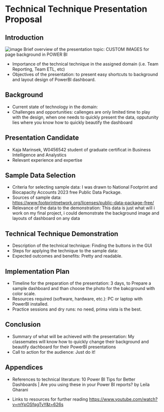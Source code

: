# Technical Technique Presentation Proposal

## Introduction
 ![image](https://github.com/KajaMarinsek/Presentation-DOCS/assets/148265391/69cd7bb3-c367-4461-9917-a40477ffc849)
Brief overview of the presentation topic: CUSTOM IMAGES for page background in POWER BI
- Importance of the technical technique in the assigned domain (i.e. Team Reporting, Team ETL, etc)
- Objectives of the presentation: to present easy shortcuts to background and layout design of PowerBI dashboard.

## Background
- Current state of technology in the domain: 
- Challenges and opportunities: callenges are only limited time to play with the design, when one needs to quickly present the data, opputunity lies where you know how to quickly beautify the dashboard

## Presentation Candidate
- Kaja Marinsek, W0456542 student of graduate certificat in Business Intelligence and Analystics
- Relevant experience and expertise

## Sample Data Selection
- Criteria for selecting sample data: I was drawn to National Footprint and Biocapacity Accounts 2023 free Public Data Package.
- Sources of sample data: https://www.footprintnetwork.org/licenses/public-data-package-free/
- Relevance of the data to the demonstration: This data is just what will i work on my final project, i could demonstrate the background image and layouts of dashboard on any data

## Technical Technique Demonstration
- Description of the technical technique: Finding the buttons in the GUI
- Steps for applying the technique to the sample data:
- Expected outcomes and benefits: Pretty and readable.

## Implementation Plan
- Timeline for the preparation of the presentation: 3 days, to Prepare a sample dashboard and than choose the photo for the bakcground with color scale.
- Resources required (software, hardware, etc.): PC or laptop with PowerBI installed.
- Practice sessions and dry runs: no need, prima vista is the best.

## Conclusion
- Summary of what will be achieved with the presentation: My classemates will know how to quickly change their background and beautify dachboard for their PowerBI presentations
- Call to action for the audience: Just do it!

## Appendices
- References to technical literature:    10 Power BI Tips for Better Dashboards | Are you using these in your Power BI reports? by Leila Gharani

- Links to resources for further reading   https://www.youtube.com/watch?v=mYpOSfqgTvY&t=626s
